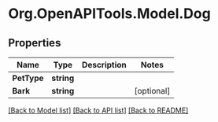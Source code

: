 
# Org.OpenAPITools.Model.Dog

## Properties

Name | Type | Description | Notes
------------ | ------------- | ------------- | -------------
**PetType** | **string** |  | 
**Bark** | **string** |  | [optional] 

[[Back to Model list]](../README.md#documentation-for-models)
[[Back to API list]](../README.md#documentation-for-api-endpoints)
[[Back to README]](../README.md)

